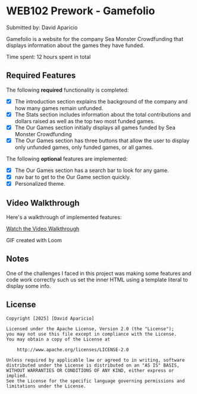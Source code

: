 # WEB102 Prework - Gamefolio

Submitted by: David Aparicio

Gamefolio is a website for the company Sea Monster Crowdfunding that displays information about the games they have funded.

Time spent: 12 hours spent in total

## Required Features

The following **required** functionality is completed:

* [x] The introduction section explains the background of the company and how many games remain unfunded.
* [x] The Stats section includes information about the total contributions and dollars raised as well as the top two most funded games.
* [x] The Our Games section initially displays all games funded by Sea Monster Crowdfunding
* [x] The Our Games section has three buttons that allow the user to display only unfunded games, only funded games, or all games.

The following **optional** features are implemented:

* [x] The Our Games section has a search bar to look for any game.
* [x] nav bar to get to the Our Game section quickly.
* [x] Personalized theme.

## Video Walkthrough

Here's a walkthrough of implemented features:

<a href="https://www.loom.com/share/e6294b027f5c4980b7306afe63faaa79?sid=c2d1f21f-a2c2-4959-b12d-fd86e89c03e0" target="_blank" title="Video Walkthrough">
    Watch the Video Walkthrough
</a>

<!-- Replace this with whatever GIF tool you used! -->
GIF created with Loom
<!-- Recommended tools:
[Kap](https://getkap.co/) for macOS
[ScreenToGif](https://www.screentogif.com/) for Windows
[peek](https://github.com/phw/peek) for Linux. -->

## Notes

One of the challenges I faced in this project was making some features and code work correctly such us set the inner HTML using a template literal to display some info.

## License

    Copyright [2025] [David Aparicio]

    Licensed under the Apache License, Version 2.0 (the "License");
    you may not use this file except in compliance with the License.
    You may obtain a copy of the License at

        http://www.apache.org/licenses/LICENSE-2.0

    Unless required by applicable law or agreed to in writing, software
    distributed under the License is distributed on an "AS IS" BASIS,
    WITHOUT WARRANTIES OR CONDITIONS OF ANY KIND, either express or implied.
    See the License for the specific language governing permissions and
    limitations under the License.
